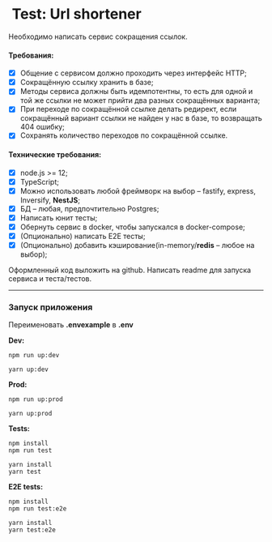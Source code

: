 #  Test: Url shortener

Необходимо написать сервис сокращения ссылок.

#### Требования:

- [X] Общение с сервисом должно проходить через интерфейс HTTP;
- [X] Сокращённую ссылку хранить в базе;
- [X] Методы сервиса должны быть идемпотентны, то есть для одной и той же ссылки не может прийти два разных сокращённых варианта;
- [X] При переходе по сокращённой ссылке делать редирект, если сокращённый вариант ссылки не найден у нас в базе, то возвращать 404 ошибку;
- [X] Сохранять количество переходов по сокращённой ссылке.

#### Технические требования:

- [X] node.js >= 12;
- [X] TypeScript;
- [X] Можно использовать любой фреймворк на выбор – fastify, express, Inversify, <b>NestJS</b>;
- [X] БД – любая, предпочтительно Postgres;
- [X] Написать юнит тесты;
- [X] Обернуть сервис в docker, чтобы запускался в docker-compose;
- [X] (Опционально) написать E2E тесты;
- [X] (Опционально) добавить кэширование(in-memory/<b>redis</b> – любое на выбор);

Оформленный код выложить на github. Написать readme для запуска сервиса и теста/тестов.

------

### Запуск приложения
Переименовать **.envexample** в **.env**

**Dev:**
```
npm run up:dev

yarn up:dev
```

**Prod:**
```
npm run up:prod

yarn up:prod
```

**Tests:**
```
npm install
npm run test

yarn install
yarn test
```

**E2E tests:**
```
npm install
npm run test:e2e

yarn install
yarn test:e2e
```
